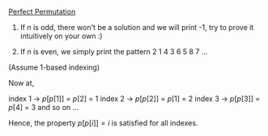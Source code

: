 [Perfect Permutation](https://codeforces.com/problemset/problem/233/A)

1. If $n$ is odd, there won't be a solution and we will print -1, try to prove it intuitively on your own :)

2. If $n$ is even, we simply print the pattern 2 1 4 3 6 5 8 7 ...

(Assume 1-based indexing)

Now at,

index 1 -> $p[p[1]]$ = $p[2]$ = 1 
index 2 -> $p[p[2]]$ = $p[1]$ = 2 
index 3 -> $p[p[3]]$ = $p[4]$ = 3
and so on ...

Hence, the property $p[p[i]] = i$ is satisfied for all indexes.


